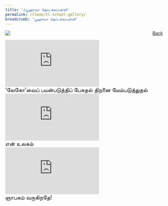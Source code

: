 ```yaml
---
title: 'ஃபூஹுவா தொடக்கப்பள்ளி'
permalink: /tlmoe/tl-school-gallery/
breadcrumb: 'பூஹுவா தொடக்கப்பள்ளி'
---
```

<!-- Global site tag (gtag.js) - Google Ads: 726049306 -->
<script async src="https://www.googletagmanager.com/gtag/js?id=AW-726049306"></script>
<script>
  window.dataLayer = window.dataLayer || [];
  function gtag(){dataLayer.push(arguments);}
  gtag('js', new Date());

  gtag('config', 'AW-726049306');
</script>
<a href="/gallery/தமிழ்மொழிக்-காட்சிக்கூடம்-tamil-exhibitions-d/schools/" style="float:right;">Back</a>
 <img src="/images/FUHUA-TL.jpg"> <br/>
<div class="video-container">
  <iframe src="https://www.youtube.com/embed/zjuBhuqQmIE" frameborder="0" allow="accelerometer; autoplay; encrypted-media; gyroscope; picture-in-picture" allowfullscreen></iframe></div>
 <span style="font-size:18px;">‘லேகோ’வைப் பயன்படுத்திப் பேசுதல் திறனை மேம்படுத்துதல்</span>
<div class="video-container"><iframe src="https://www.youtube.com/embed/fnfv7bLU078" frameborder="0" allow="accelerometer; autoplay; encrypted-media; gyroscope; picture-in-picture" allowfullscreen></iframe></div>
<span style="font-size:18px;">என் உலகம்</span>
<div class="video-container"><iframe src="https://www.youtube.com/embed/63586lTmQhY" frameborder="0" allow="accelerometer; autoplay; encrypted-media; gyroscope; picture-in-picture" allowfullscreen></iframe></div>
<span style="font-size:18px;">ஞாபகம் வருகிறதே!</span><br/>

